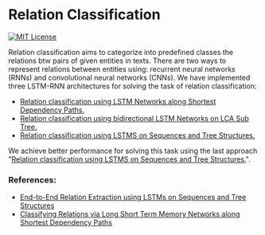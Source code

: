 # Relation Classification 

[![MIT License](https://img.shields.io/badge/license-MIT-green.svg)](https://opensource.org/licenses/MIT) 

Relation classification aims to categorize into predefined classes the relations btw pairs of given entities in texts. There are two ways to represent relations between entities using: recurrent neural networks (RNNs) and convolutional neural networks (CNNs). We have implemented three LSTM-RNN architectures for solving the task of relation classification:
* [Relation classification using LSTM Networks along Shortest Dependency Paths.](https://github.com/Sshanu/Relation-Classification/tree/master/LCA%20Shortest%20Path)
* [Relation classification using bidirectional LSTM Networks on LCA Sub Tree.](https://github.com/Sshanu/Relation-Classification/tree/master/LCA%20SubTree)
* [Relation classification using LSTMS on Sequences and Tree Structures.](https://github.com/Sshanu/Relation-Classification/tree/master/LSTM%20Seq%20and%20Tree)

We achieve better performance for solving this task using the last approach "[Relation classification using LSTMS on Sequences and Tree Structures.](https://github.com/Sshanu/Relation-Classification/tree/master/LSTM%20Seq%20and%20Tree)".


### References:
* [End-to-End Relation Extraction using LSTMs on Sequences and Tree Structures](http://www.aclweb.org/anthology/P/P16/P16-1105.pdf)
* [Classifying Relations via Long Short Term Memory Networks along Shortest Dependency Paths](https://arxiv.org/pdf/1508.03720.pdf)

